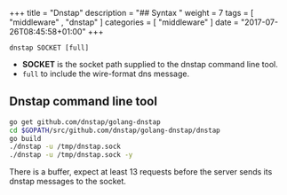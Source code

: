 +++
title = "Dnstap"
description = "## Syntax "
weight = 7
tags = [  "middleware" , "dnstap" ]
categories = [ "middleware" ]
date = "2017-07-26T08:45:58+01:00"
+++

`dnstap SOCKET [full]`

* **SOCKET** is the socket path supplied to the dnstap command line tool.
* `full` to include the wire-format dns message.

## Dnstap command line tool

```sh
go get github.com/dnstap/golang-dnstap
cd $GOPATH/src/github.com/dnstap/golang-dnstap/dnstap
go build
./dnstap -u /tmp/dnstap.sock
./dnstap -u /tmp/dnstap.sock -y
```

There is a buffer, expect at least 13 requests before the server sends its dnstap messages to the socket.

